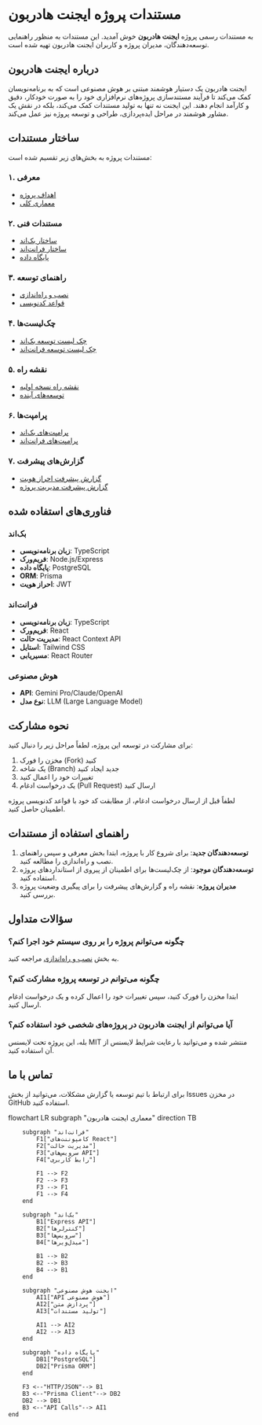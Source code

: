 # مستندات پروژه ایجنت هادربون

به مستندات رسمی پروژه **ایجنت هادربون** خوش آمدید. این مستندات به منظور راهنمایی توسعه‌دهندگان، مدیران پروژه و کاربران ایجنت هادربون تهیه شده است.

## درباره ایجنت هادربون

ایجنت هادربون یک دستیار هوشمند مبتنی بر هوش مصنوعی است که به برنامه‌نویسان کمک می‌کند تا فرآیند مستندسازی پروژه‌های نرم‌افزاری خود را به صورت خودکار، دقیق و کارآمد انجام دهند. این ایجنت نه تنها به تولید مستندات کمک می‌کند، بلکه در نقش یک مشاور هوشمند در مراحل ایده‌پردازی، طراحی و توسعه پروژه نیز عمل می‌کند.

## ساختار مستندات

مستندات پروژه به بخش‌های زیر تقسیم شده است:

### ۱. معرفی
- [اهداف پروژه](/01-معرفی/01-اهداف-پروژه/اهداف-ایجنت-هادربون.md)
- [معماری کلی](/01-معرفی/02-معماری-کلی/معماری-ایجنت-هادربون.md)

### ۲. مستندات فنی
- [ساختار بک‌اند](/02-فنی/01-بک‌اند/ساختار-بک‌اند.md)
- [ساختار فرانت‌اند](/02-فنی/02-فرانت‌اند/ساختار-فرانت‌اند.md)
- [پایگاه داده](/02-فنی/03-پایگاه-داده)

### ۳. راهنمای توسعه
- [نصب و راه‌اندازی](/03-راهنمای-توسعه/01-نصب-و-راه‌اندازی/نصب-و-راه‌اندازی.md)
- [قواعد کدنویسی](/03-راهنمای-توسعه/02-قواعد-کدنویسی)

### ۴. چک‌لیست‌ها
- [چک لیست توسعه بک‌اند](/04-چک-لیست-ها/01-توسعه-بک‌اند/چک-لیست-توسعه-بک‌اند.md)
- [چک لیست توسعه فرانت‌اند](/04-چک-لیست-ها/02-توسعه-فرانت‌اند/چک-لیست-توسعه-فرانت‌اند.md)

### ۵. نقشه راه
- [نقشه راه نسخه اولیه](/05-نقشه-راه/01-نسخه-اولیه/نقشه-راه-نسخه-اولیه.md)
- [توسعه‌های آینده](/05-نقشه-راه/02-توسعه‌های-آینده)

### ۶. پرامپت‌ها
- [پرامپت‌های بک‌اند](/06-پرامپت-ها/01-بک‌اند)
- [پرامپت‌های فرانت‌اند](/06-پرامپت-ها/02-فرانت‌اند)

### ۷. گزارش‌های پیشرفت
- [گزارش پیشرفت احراز هویت](/07-گزارش-پیشرفت/01-ماژول-احراز-هویت/گزارش-پیشرفت-احراز-هویت.md)
- [گزارش پیشرفت مدیریت پروژه](/07-گزارش-پیشرفت/02-ماژول-مدیریت-پروژه)

## فناوری‌های استفاده شده

### بک‌اند
- **زبان برنامه‌نویسی**: TypeScript
- **فریم‌ورک**: Node.js/Express
- **پایگاه داده**: PostgreSQL
- **ORM**: Prisma
- **احراز هویت**: JWT

### فرانت‌اند
- **زبان برنامه‌نویسی**: TypeScript
- **فریم‌ورک**: React
- **مدیریت حالت**: React Context API
- **استایل**: Tailwind CSS
- **مسیریابی**: React Router

### هوش مصنوعی
- **API**: Gemini Pro/Claude/OpenAI
- **نوع مدل**: LLM (Large Language Model)

## نحوه مشارکت

برای مشارکت در توسعه این پروژه، لطفاً مراحل زیر را دنبال کنید:

1. مخزن را فورک (Fork) کنید
2. یک شاخه (Branch) جدید ایجاد کنید
3. تغییرات خود را اعمال کنید
4. یک درخواست ادغام (Pull Request) ارسال کنید

لطفاً قبل از ارسال درخواست ادغام، از مطابقت کد خود با قواعد کدنویسی پروژه اطمینان حاصل کنید.

## راهنمای استفاده از مستندات

1. **توسعه‌دهندگان جدید**: برای شروع کار با پروژه، ابتدا بخش معرفی و سپس راهنمای نصب و راه‌اندازی را مطالعه کنید.
2. **توسعه‌دهندگان موجود**: از چک‌لیست‌ها برای اطمینان از پیروی از استانداردهای پروژه استفاده کنید.
3. **مدیران پروژه**: نقشه راه و گزارش‌های پیشرفت را برای پیگیری وضعیت پروژه بررسی کنید.

## سؤالات متداول

### چگونه می‌توانم پروژه را بر روی سیستم خود اجرا کنم؟
به بخش [نصب و راه‌اندازی](/03-راهنمای-توسعه/01-نصب-و-راه‌اندازی/نصب-و-راه‌اندازی.md) مراجعه کنید.

### چگونه می‌توانم در توسعه پروژه مشارکت کنم؟
ابتدا مخزن را فورک کنید، سپس تغییرات خود را اعمال کرده و یک درخواست ادغام ارسال کنید.

### آیا می‌توانم از ایجنت هادربون در پروژه‌های شخصی خود استفاده کنم؟
بله، این پروژه تحت لایسنس MIT منتشر شده و می‌توانید با رعایت شرایط لایسنس از آن استفاده کنید.

## تماس با ما

برای ارتباط با تیم توسعه یا گزارش مشکلات، می‌توانید از بخش Issues در مخزن GitHub استفاده کنید. 




flowchart LR
    subgraph "معماری ایجنت هادربون"
        direction TB
        
        subgraph "فرانت‌اند"
            F1["کامپوننت‌های React"]
            F2["مدیریت حالت"]
            F3["سرویس‌های API"]
            F4["رابط کاربری"]
            
            F1 --> F2
            F2 --> F3
            F3 --> F1
            F1 --> F4
        end
        
        subgraph "بک‌اند"
            B1["Express API"]
            B2["کنترلرها"]
            B3["سرویس‌ها"]
            B4["میدل‌ویرها"]
            
            B1 --> B2
            B2 --> B3
            B4 --> B1
        end
        
        subgraph "ایجنت هوش مصنوعی"
            AI1["API هوش مصنوعی"]
            AI2["پردازش متن"]
            AI3["تولید مستندات"]
            
            AI1 --> AI2
            AI2 --> AI3
        end
        
        subgraph "پایگاه داده"
            DB1["PostgreSQL"]
            DB2["Prisma ORM"]
        end
        
        F3 <--"HTTP/JSON"--> B1
        B3 <--"Prisma Client"--> DB2
        DB2 --> DB1
        B3 <--"API Calls"--> AI1
    end